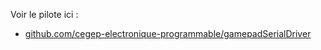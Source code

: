 Voir le pilote ici :
- [github.com/cegep-electronique-programmable/gamepadSerialDriver](https://github.com/cegep-electronique-programmable/gamepadSerialDriver)

